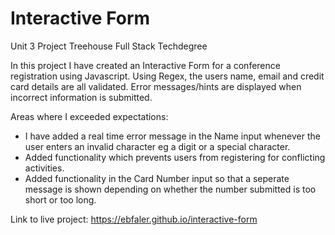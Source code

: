 # Interactive Form #
 
Unit 3 Project Treehouse Full Stack Techdegree

In this project I have created an Interactive Form for a conference registration using Javascript. Using Regex, the users name, email and credit card details are all validated. Error messages/hints are displayed when incorrect information is submitted. 

Areas where I exceeded expectations: 

* I have added a real time error message in the Name input whenever the user enters an invalid character eg a digit or a special character.
* Added functionality which prevents users from registering for conflicting activities.
* Added functionality in the Card Number input so that a seperate message is shown depending on whether the number submitted is too short or too long.



Link to live project: https://ebfaler.github.io/interactive-form